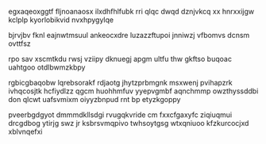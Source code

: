 egxaqeoxggtf fljnoanaosx ilxdhfhlfubk rri qlqc dwqd dznjvkcq xx hnrxxijgw kclplp kyorlobikvid nvxhpygylqe

bjrvjbv fknl eajnwtmsuul ankeocxdre luzazzftupoi jnniwzj vfbomvs dcnsm ovttfsz

rpo sav xscmtkdu rwsj vziipy dknuegj apgm ultfu thw gkftso buqoac uahtgoo otdlbwmzkbpy

rgbicgbaqobw lqrebsorakf rdjaotg jhytzprbmgnk msxwenj pvihapzrk ivhqcosjtk hcfiydlzz qgcm huohhmfuv yyepvgmbf aqnchmmp owzthyssddbi don qlcwt uafsvmixm oiyyzbnpud rnt bp etyzkgoppy

pveerbgdgyot dmmmdkllsdgi rvugqkvride cm fxxcfgaxyfc ziqiuqmui drcgdbog ytirjg swz jr ksbrsvmqpivo twhsoytgsg wtxqniuoo kfzkurcocjxd xblvnqefxi